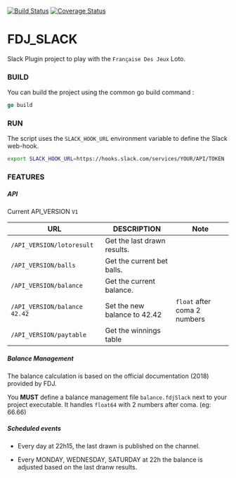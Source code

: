 [![Build Status](https://travis-ci.com/LaMonF/FDJ_SLACK.svg?branch=master)](https://travis-ci.com/LaMonF/FDJ_SLACK)
[![Coverage Status](https://coveralls.io/repos/github/LaMonF/FDJ_SLACK/badge.svg?branch=master)](https://coveralls.io/github/LaMonF/FDJ_SLACK?branch=master)
# FDJ_SLACK
Slack Plugin project to play with the `Française Des Jeux` Loto.


### BUILD

You can build the project using the common go build command :
```go
go build
```

### RUN 

The script uses the `SLACK_HOOK_URL` environment variable to define the Slack web-hook.  
```bash
export SLACK_HOOK_URL=https://hooks.slack.com/services/YOUR/API/TOKEN
```

### FEATURES

##### API
Current API_VERSION `V1`

| URL                            | DESCRIPTION                  | Note                         |
|--------------------------------|------------------------------|------------------------------|
| `/API_VERSION/lotoresult`      | Get the last drawn results.  |                              |
| `/API_VERSION/balls `          | Get the current bet balls.   |                              |
| `/API_VERSION/balance `        | Get the current balance.     |                              |
| `/API_VERSION/balance  42.42`  | Set the new balance to 42.42 | `float` after coma 2 numbers |
| `/API_VERSION/paytable      `  | Get the winnings table       |                              |


##### Balance Management
The balance calculation is based on the official documentation (2018) provided by FDJ. 

You **MUST** define a balance management file `balance.fdjSlack` next to your project executable.
It handles `float64` with 2 numbers after coma. (eg: 66.66)


##### Scheduled events

- Every day at 22h15, the last drawn is published on the channel.

- Every MONDAY, WEDNESDAY, SATURDAY at 22h the balance is adjusted based on the last dranw results.

